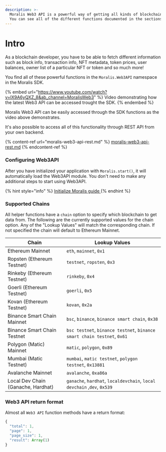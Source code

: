 ```yaml
---
description: >-
  Moralis Web3 API is a powerful way of getting all kinds of blockchain data.
  You can see all of the different functions documented in the sections below.
---
```


# Intro

As a blockchain developer, you have to be able to fetch different information such as block info, transaction info, NFT metadata, token prices, user balances, owner list of a particular NFT or token and so much more!

You find all of these powerful functions in the `Moralis.Web3API` namespace in the Moralis SDK.

{% embed url="https://www.youtube.com/watch?v=lX9A6yQXZ_8&ab_channel=MoralisWeb3" %}
Video demonstrating how the latest Web3 API can be accessed trought the SDK.
{% endembed %}

Moralis Web3 API can be easily accessed through the SDK functions as the video above demonstrates.

It's also possible to access all of this functionality through REST API from your own backend.

{% content-ref url="moralis-web3-api-rest.md" %}
[moralis-web3-api-rest.md](moralis-web3-api-rest.md)
{% endcontent-ref %}

### Configuring Web3API

After you have initialized your application with `Moralis.start()`, it will automatically load the Web3API module. You don't need to make any additional steps to start using Web3API.

{% hint style="info" %}
[Initialize Moralis guide ](https://docs.moralis.io/moralis-server/getting-started/quick-start#initialize-moralis)
{% endhint %}

### Supported Chains 

All helper functions have a `chain` option to specify which blockchain to get data from. The following are the currently supported values for the chain option. Any of the "Lookup Values" will match the corresponding chain. If not specified the chain will default to Ethereum Mainnet.

| Chain                              | Lookup Values                                                           |
| ---------------------------------- | ----------------------------------------------------------------------- |
| Ethereum Mainnet                   | `eth`, `mainnet`, `0x1`                                                 |
| Ropsten (Ethereum Testnet)         | `testnet`, `ropsten`, `0x3`                                             |
| Rinkeby (Ethereum Testnet)         | `rinkeby`, `0x4`                                                        |
| Goerli (Ethereum Testnet)          | `goerli`, `0x5`                                                         |
| Kovan (Ethereum Testnet)           | `kovan`, `0x2a`                                                         |
| Binance Smart Chain Mainnet        | `bsc`, `binance`, `binance smart chain`, `0x38`                         |
| Binance Smart Chain Testnet        | `bsc testnet`, `binance testnet`, `binance smart chain testnet`, `0x61` |
| Polygon (Matic) Mainnet            | `matic`, `polygon`, `0x89`                                              |
| Mumbai (Matic Testnet)             | `mumbai`, `matic testnet`, `polygon testnet`, `0x13881`                 |
| Avalanche Mainnet                  | `avalanche`, `0xa86a `                                                  |
| Local Dev Chain (Ganache, Hardhat) | `ganache`, `hardhat`, `localdevchain`, `local devchain` ,`dev`, `0x539` |

### Web3 API return format

Almost all `Web3 API` function methods have a return format:

```javascript
{
  "total": 1,
  "page": 1,
  "page_size": 1,
  "result": Array(1)
}
```

###

###
